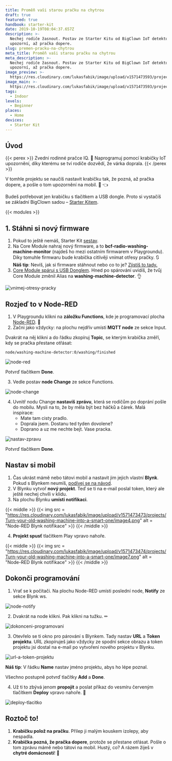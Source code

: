```yaml
---
title: Proměň vaši starou pračku na chytrou
draft: true
featured: true
handbook: starter-kit
date: 2019-10-19T08:04:37.657Z
description: >-
  Nechej rodiče žasnout. Postav ze Starter Kitu od BigClown IoT detektor, který
  upozorní, až pračka dopere.
slug: premen-pracku-na-chytrou
meta_title: Proměň vaši starou pračku na chytrou
meta_description: >-
  Nechej rodiče žasnout. Postav ze Starter Kitu od BigClown IoT detektor, který
  upozorní, až pračka dopere.
image_preview: >-
  https://res.cloudinary.com/lukasfabik/image/upload/v1571473593/projects/Turn-your-old-washing-machine-into-a-smart-one/6-ilustrace-ochytri-pracku.png
image_main: >-
  https://res.cloudinary.com/lukasfabik/image/upload/v1571473593/projects/Turn-your-old-washing-machine-into-a-smart-one/6-ilustrace-ochytri-pracku.png
tags:
  - Indoor
levels:
  - Beginner
places:
  - Home
devices:
  - Starter Kit
---
```

## Úvod

{{< perex >}}
Zvedni rodinné pračce IQ. 🤖 Naprogramuj pomocí krabičky IoT upozornění, díky kterému se tví rodiče dozvědí, že várka doprala.
{{< /perex >}}

V tomhle projektu se naučíš nastavit krabičku tak, že pozná, až pračka dopere, a pošle o tom upozornění na mobil. 📱 👈 

Budeš potřebovat jen krabičku s tlačítkem a USB dongle. Proto si vystačíš se základní BigClown sadou – [Starter Kitem](https://shop.bigclown.com/starter-kit/).

{{< modules >}}

## 1. Stáhni si nový firmware

1. Pokud to ještě nemáš, Starter Kit [sestav](https://www.bigclown.com/cs/handbook/?utm_source=handbook&utm_medium=print&utm_campaign=starter-kit-handbook&utm_content=cz). 
2. Na Core Module nahraj nový firmware, a to **bcf-radio-washing-machine-monitor** (najdeš ho mezi ostatním firmwarem v Playgroundu). Díky tomuhle firmwaru bude krabička citlivěji vnímat otřesy pračky. 🔃
   **Náš tip**: Nevíš, jak si firmware stáhnout nebo co to je? [Zjistíš to tady.](https://www.bigclown.com/cs/academy/jak-nahrat-firmware/?utm_source=handbook&utm_medium=print&utm_campaign=starter-kit-handbook&utm_content=cz) 
3. [Core Module spáruj s USB Donglem](https://www.bigclown.com/cs/academy/jak-sparovat-kit/). Hned po spárování uvidíš, že tvůj Core Module změnil Alias na **washing-machine-detector**. 👌 

![vnimej-otresy-pracky](https://res.cloudinary.com/lukasfabik/image/upload/v1571473473/projects/Turn-your-old-washing-machine-into-a-smart-one/image1.png)

## **Rozjeď to v Node-RED**

1. V Playgroundu klikni na **záložku Functions**, kde je programovací plocha [Node-RED](https://www.bigclown.com/cs/academy/co-je-node-red/). 🤖
2. Začni jako vždycky: na plochu nejdřív umísti **MQTT node** ze sekce Input.

Dvakrát na něj klikni a do řádku zkopíruj **Topic**, se kterým krabička změří, kdy se pračka přestane otřásat: 

```
node/washing-machine-detector:0/washing/finished
```

![node-red](https://res.cloudinary.com/lukasfabik/image/upload/v1571473473/projects/Turn-your-old-washing-machine-into-a-smart-one/image3.png)

Potvrď tlačítkem **Done**.

3. Vedle postav **node Change** ze sekce Functions.

![node-change](https://res.cloudinary.com/lukasfabik/image/upload/v1571473473/projects/Turn-your-old-washing-machine-into-a-smart-one/image2.png)

4. Uvnitř nodu Change **nastavíš zprávu**, která se rodičům po doprání pošle do mobilu. Mysli na to, že by měla být bez háčků a čárek.
   Malá inspirace:
   * Mate tam cisty pradlo.
   * Doprala jsem. Dostanu ted tyden dovolene?
   * Doprano a uz me nechte bejt. Vase pracka.

![nastav-zpravu](https://res.cloudinary.com/lukasfabik/image/upload/v1571473473/projects/Turn-your-old-washing-machine-into-a-smart-one/image5.png)

Potvrď tlačítkem **Done**.

## Nastav si mobil

1. Čas ukrást mámě nebo tátovi mobil a nastavit jim jejich vlastní **Blynk**. Pokud s Blynkem neumíš, [podívej se na návod](https://www.bigclown.com/cs/academy/jak-pripojit-blynk/).
2. V Blynku vytvoř **nový projekt**. Teď se ti na e-mail poslal token, který ale ještě nechej chvíli v klidu.
3. Na plochu Blynku **umísti notifikaci**.

{{< middle >}}
{{< img src = "https://res.cloudinary.com/lukasfabik/image/upload/v1571473473/projects/Turn-your-old-washing-machine-into-a-smart-one/image4.png" alt = "Node-RED Blynk notifikace" >}}
{{< /middle >}}

4. **Projekt spusť** tlačítkem Play vpravo nahoře.

{{< middle >}}
{{< img src = "https://res.cloudinary.com/lukasfabik/image/upload/v1571473474/projects/Turn-your-old-washing-machine-into-a-smart-one/image7.png" alt = "Node-RED Blynk notifikace" >}}
{{< /middle >}}

## Dokonči programování

1. Vrať se k počítači. Na plochu Node-RED umísti poslední node, **Notify** ze sekce Blynk ws. 

![node-notify](https://res.cloudinary.com/lukasfabik/image/upload/v1571473474/projects/Turn-your-old-washing-machine-into-a-smart-one/image10.png)

2. Dvakrát na node klikni. Pak klikni na tužku. ✏

![dokonceni-programovani](https://res.cloudinary.com/lukasfabik/image/upload/v1571473474/projects/Turn-your-old-washing-machine-into-a-smart-one/image9.png)

3. Otevřelo se ti okno pro párování s Blynkem. Tady nastav **URL** a **Token** **projektu**. URL zkopíruješ jako vždycky ze spodní sekce obrazu a token projektu jsi dostal na e-mail po vytvoření nového projektu v Blynku.

![url-a-token-projektu](https://res.cloudinary.com/lukasfabik/image/upload/v1571473474/projects/Turn-your-old-washing-machine-into-a-smart-one/image8.png)

**Náš tip**: V řádku **Name** nastav jméno projektu, abys ho lépe poznal.

Všechno postupně potvrď tlačítky **Add** a **Done**.

4. Už ti to zbývá jenom **propojit** a poslat příkaz do vesmíru červeným tlačítkem **Deploy** vpravo nahoře. 👏

![deploy-tlacitko](https://res.cloudinary.com/lukasfabik/image/upload/v1571473473/projects/Turn-your-old-washing-machine-into-a-smart-one/image6.png)

## Roztoč to!

1. **Krabičku polož na pračku**. Přilep ji malým kouskem izolepy, aby nespadla.
2. **Krabička pozná, že pračka dopere**, protože se přestane otřásat. Pošle o tom zprávu mámě nebo tátovi na mobil. 
   Hustý, co? A rázem žiješ v **chytré domácnosti**! 🤡
